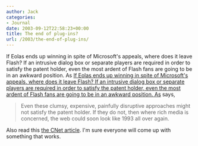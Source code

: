 ```yaml
---
author: Jack
categories:
- Journal
date: 2003-09-12T22:58:23+00:00
title: The end of plug-ins?
url: /2003/the-end-of-plug-ins/
---
```


If Eolas ends up winning in spite of Microsoft's appeals, where does it leave Flash? If an intrusive dialog box or separate players are required in order to satisfy the patent holder, even the most ardent of Flash fans are going to be in an awkward position. As [If Eolas ends up winning in spite of Microsoft's appeals, where does it leave Flash? If an intrusive dialog box or separate players are required in order to satisfy the patent holder, even the most ardent of Flash fans are going to be in an awkward position. As][1] says,
  


> Even these clumsy, expensive, painfully disruptive approaches might not satisfy the patent holder. If they do not, then where rich media is concerned, the web could soon look like 1993 all over again.

Also read this [the CNet article][2]. I'm sure everyone will come up with something that works.

 [1]: http://www.zeldman.com/daily/0903b.shtml#patentnonsense
 [2]: http://news.com.com/2100-1032_3-5074799.html